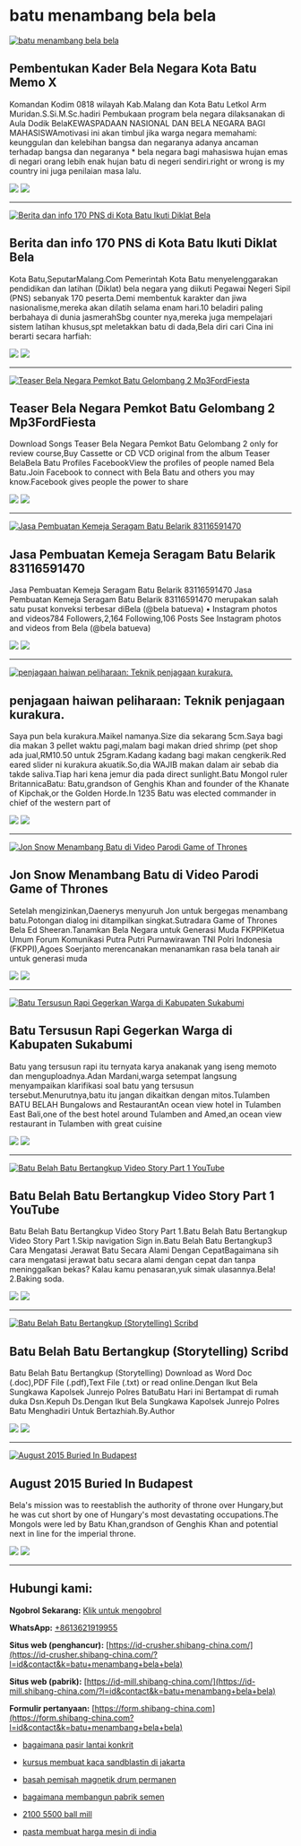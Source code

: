 # batu menambang bela bela

<a href="https://swt.shibang-china.com/?l=id&img&k=batu+menambang+bela+bela" target="_blank">![batu menambang bela bela](http://static.shibang-china.com/all-800x300/337.jpg)</a>

## Pembentukan Kader Bela Negara Kota Batu Memo X
Komandan Kodim 0818 wilayah Kab.Malang dan Kota Batu Letkol Arm Muridan.S.Si.M.Sc.hadiri Pembukaan program bela negara dilaksanakan di Aula Dodik BelaKEWASPADAAN NASIONAL DAN BELA NEGARA BAGI MAHASISWAmotivasi ini akan timbul jika warga negara memahami: keunggulan dan kelebihan bangsa dan negaranya adanya ancaman terhadap bangsa dan negaranya * bela negara bagi mahasiswa hujan emas di negari orang lebih enak hujan batu di negeri sendiri.right or wrong is my country ini juga penilaian masa lalu.


<a href="https://whatsapp.shibangsoft.com/WhatsApp.php" target="_blank" title="WhatsApp">![](http://static.shibang-china.com/icon/whatsapp.png)</a> <a href="https://swt.shibang-china.com/?l=id&icon&k=batu+menambang+bela+bela" target="_blank">![](http://static.shibang-china.com/icon/chat-id.png)</a>

---

<a href="https://swt.shibang-china.com/?l=id&img&k=batu+menambang+bela+bela" target="_blank">![Berita dan info 170 PNS di Kota Batu Ikuti Diklat Bela](http://static.shibang-china.com/all-800x300/93.jpg)</a>

## Berita dan info 170 PNS di Kota Batu Ikuti Diklat Bela
Kota Batu,SeputarMalang.Com Pemerintah Kota Batu menyelenggarakan pendidikan dan latihan (Diklat) bela negara yang diikuti Pegawai Negeri Sipil (PNS) sebanyak 170 peserta.Demi membentuk karakter dan jiwa nasionalisme,mereka akan dilatih selama enam hari.10 beladiri paling berbahaya di dunia jasmerahSbg counter nya,mereka juga mempelajari sistem latihan khusus,spt meletakkan batu di dada,Bela diri cari Cina ini berarti secara harfiah:


<a href="https://whatsapp.shibangsoft.com/WhatsApp.php" target="_blank" title="WhatsApp">![](http://static.shibang-china.com/icon/whatsapp.png)</a> <a href="https://swt.shibang-china.com/?l=id&icon&k=batu+menambang+bela+bela" target="_blank">![](http://static.shibang-china.com/icon/chat-id.png)</a>

---

<a href="https://swt.shibang-china.com/?l=id&img&k=batu+menambang+bela+bela" target="_blank">![Teaser Bela Negara Pemkot Batu Gelombang 2 Mp3FordFiesta](http://static.shibang-china.com/all-800x300/767.jpg)</a>

## Teaser Bela Negara Pemkot Batu Gelombang 2 Mp3FordFiesta
Download Songs Teaser Bela Negara Pemkot Batu Gelombang 2 only for review course,Buy Cassette or CD VCD original from the album Teaser BelaBela Batu Profiles FacebookView the profiles of people named Bela Batu.Join Facebook to connect with Bela Batu and others you may know.Facebook gives people the power to share


<a href="https://whatsapp.shibangsoft.com/WhatsApp.php" target="_blank" title="WhatsApp">![](http://static.shibang-china.com/icon/whatsapp.png)</a> <a href="https://swt.shibang-china.com/?l=id&icon&k=batu+menambang+bela+bela" target="_blank">![](http://static.shibang-china.com/icon/chat-id.png)</a>

---

<a href="https://swt.shibang-china.com/?l=id&img&k=batu+menambang+bela+bela" target="_blank">![Jasa Pembuatan Kemeja Seragam Batu Belarik 83116591470](http://static.shibang-china.com/all-800x300/718.jpg)</a>

## Jasa Pembuatan Kemeja Seragam Batu Belarik 83116591470
Jasa Pembuatan Kemeja Seragam Batu Belarik 83116591470 Jasa Pembuatan Kemeja Seragam Batu Belarik 83116591470 merupakan salah satu pusat konveksi terbesar diBela (@bela batueva) • Instagram photos and videos784 Followers,2,164 Following,106 Posts See Instagram photos and videos from Bela (@bela batueva)


<a href="https://whatsapp.shibangsoft.com/WhatsApp.php" target="_blank" title="WhatsApp">![](http://static.shibang-china.com/icon/whatsapp.png)</a> <a href="https://swt.shibang-china.com/?l=id&icon&k=batu+menambang+bela+bela" target="_blank">![](http://static.shibang-china.com/icon/chat-id.png)</a>

---

<a href="https://swt.shibang-china.com/?l=id&img&k=batu+menambang+bela+bela" target="_blank">![penjagaan haiwan peliharaan: Teknik penjagaan kurakura.](http://static.shibang-china.com/all-800x300/1528.jpg)</a>

## penjagaan haiwan peliharaan: Teknik penjagaan kurakura.
Saya pun bela kurakura.Maikel namanya.Size dia sekarang 5cm.Saya bagi dia makan 3 pellet waktu pagi,malam bagi makan dried shrimp (pet shop ada jual,RM10.50 untuk 25gram.Kadang kadang bagi makan cengkerik.Red eared slider ni kurakura akuatik.So,dia WAJIB makan dalam air sebab dia takde saliva.Tiap hari kena jemur dia pada direct sunlight.Batu Mongol ruler BritannicaBatu: Batu,grandson of Genghis Khan and founder of the Khanate of Kipchak,or the Golden Horde.In 1235 Batu was elected commander in chief of the western part of


<a href="https://whatsapp.shibangsoft.com/WhatsApp.php" target="_blank" title="WhatsApp">![](http://static.shibang-china.com/icon/whatsapp.png)</a> <a href="https://swt.shibang-china.com/?l=id&icon&k=batu+menambang+bela+bela" target="_blank">![](http://static.shibang-china.com/icon/chat-id.png)</a>

---

<a href="https://swt.shibang-china.com/?l=id&img&k=batu+menambang+bela+bela" target="_blank">![Jon Snow Menambang Batu di Video Parodi Game of Thrones](http://static.shibang-china.com/all-800x300/967.jpg)</a>

## Jon Snow Menambang Batu di Video Parodi Game of Thrones
Setelah mengizinkan,Daenerys menyuruh Jon untuk bergegas menambang batu.Potongan dialog ini ditampilkan singkat.Sutradara Game of Thrones Bela Ed Sheeran.Tanamkan Bela Negara untuk Generasi Muda FKPPIKetua Umum Forum Komunikasi Putra Putri Purnawirawan TNI Polri Indonesia (FKPPI),Agoes Soerjanto merencanakan menanamkan rasa bela tanah air untuk generasi muda


<a href="https://whatsapp.shibangsoft.com/WhatsApp.php" target="_blank" title="WhatsApp">![](http://static.shibang-china.com/icon/whatsapp.png)</a> <a href="https://swt.shibang-china.com/?l=id&icon&k=batu+menambang+bela+bela" target="_blank">![](http://static.shibang-china.com/icon/chat-id.png)</a>

---

<a href="https://swt.shibang-china.com/?l=id&img&k=batu+menambang+bela+bela" target="_blank">![Batu Tersusun Rapi Gegerkan Warga di Kabupaten Sukabumi](http://static.shibang-china.com/all-800x300/1520.jpg)</a>

## Batu Tersusun Rapi Gegerkan Warga di Kabupaten Sukabumi
Batu yang tersusun rapi itu ternyata karya anakanak yang iseng memoto dan menguploadnya.Adan Mardani,warga setempat langsung menyampaikan klarifikasi soal batu yang tersusun tersebut.Menurutnya,batu itu jangan dikaitkan dengan mitos.Tulamben BATU BELAH Bungalows and RestaurantAn ocean view hotel in Tulamben East Bali,one of the best hotel around Tulamben and Amed,an ocean view restaurant in Tulamben with great cuisine


<a href="https://whatsapp.shibangsoft.com/WhatsApp.php" target="_blank" title="WhatsApp">![](http://static.shibang-china.com/icon/whatsapp.png)</a> <a href="https://swt.shibang-china.com/?l=id&icon&k=batu+menambang+bela+bela" target="_blank">![](http://static.shibang-china.com/icon/chat-id.png)</a>

---

<a href="https://swt.shibang-china.com/?l=id&img&k=batu+menambang+bela+bela" target="_blank">![Batu Belah Batu Bertangkup Video Story Part 1 YouTube](http://static.shibang-china.com/all-800x300/894.jpg)</a>

## Batu Belah Batu Bertangkup Video Story Part 1 YouTube
Batu Belah Batu Bertangkup Video Story Part 1.Batu Belah Batu Bertangkup Video Story Part 1.Skip navigation Sign in.Batu Belah Batu Bertangkup3 Cara Mengatasi Jerawat Batu Secara Alami Dengan CepatBagaimana sih cara mengatasi jerawat batu secara alami dengan cepat dan tanpa meninggalkan bekas? Kalau kamu penasaran,yuk simak ulasannya.Bela! 2.Baking soda.


<a href="https://whatsapp.shibangsoft.com/WhatsApp.php" target="_blank" title="WhatsApp">![](http://static.shibang-china.com/icon/whatsapp.png)</a> <a href="https://swt.shibang-china.com/?l=id&icon&k=batu+menambang+bela+bela" target="_blank">![](http://static.shibang-china.com/icon/chat-id.png)</a>

---

<a href="https://swt.shibang-china.com/?l=id&img&k=batu+menambang+bela+bela" target="_blank">![Batu Belah Batu Bertangkup (Storytelling) Scribd](http://static.shibang-china.com/all-800x300/749.jpg)</a>

## Batu Belah Batu Bertangkup (Storytelling) Scribd
Batu Belah Batu Bertangkup (Storytelling) Download as Word Doc (.doc),PDF File (.pdf),Text File (.txt) or read online.Dengan Ikut Bela Sungkawa Kapolsek Junrejo Polres BatuBatu Hari ini Bertampat di rumah duka Dsn.Kepuh Ds.Dengan Ikut Bela Sungkawa Kapolsek Junrejo Polres Batu Menghadiri Untuk Bertazhiah.By.Author


<a href="https://whatsapp.shibangsoft.com/WhatsApp.php" target="_blank" title="WhatsApp">![](http://static.shibang-china.com/icon/whatsapp.png)</a> <a href="https://swt.shibang-china.com/?l=id&icon&k=batu+menambang+bela+bela" target="_blank">![](http://static.shibang-china.com/icon/chat-id.png)</a>

---

<a href="https://swt.shibang-china.com/?l=id&img&k=batu+menambang+bela+bela" target="_blank">![August 2015 Buried In Budapest](http://static.shibang-china.com/all-800x300/932.jpg)</a>

## August 2015 Buried In Budapest
Bela's mission was to reestablish the authority of throne over Hungary,but he was cut short by one of Hungary's most devastating occupations.The Mongols were led by Batu Khan,grandson of Genghis Khan and potential next in line for the imperial throne.

<a href="https://whatsapp.shibangsoft.com/WhatsApp.php" target="_blank" title="WhatsApp">![](http://static.shibang-china.com/icon/whatsapp.png)</a> <a href="https://swt.shibang-china.com/?l=id&icon&k=batu+menambang+bela+bela" target="_blank">![](http://static.shibang-china.com/icon/chat-id.png)</a>

---
## Hubungi kami:

**Ngobrol Sekarang:** [Klik untuk mengobrol](https://swt.shibang-china.com?l=id&contact&k=batu+menambang+bela+bela)

**WhatsApp:**  [+8613621919955](https://whatsapp.shibangsoft.com/WhatsApp.php)

**Situs web (penghancur):** [https://id-crusher.shibang-china.com/](https://id-crusher.shibang-china.com/?l=id&contact&k=batu+menambang+bela+bela)

**Situs web (pabrik):** [https://id-mill.shibang-china.com/](https://id-mill.shibang-china.com/?l=id&contact&k=batu+menambang+bela+bela)

**Formulir pertanyaan:** [https://form.shibang-china.com](https://form.shibang-china.com?l=id&contact&k=batu+menambang+bela+bela)

* [bagaimana pasir lantai konkrit](../34/bagaimana%20pasir%20lantai%20konkrit.md)

* [kursus membuat kaca sandblastin di jakarta](../34/kursus%20membuat%20kaca%20sandblastin%20di%20jakarta.md)

* [basah pemisah magnetik drum permanen](../35/basah%20pemisah%20magnetik%20drum%20permanen.md)

* [bagaimana membangun pabrik semen](../40/bagaimana%20membangun%20pabrik%20semen.md)

* [2100 5500 ball mill](../32/2100%205500%20ball%20mill.md)

* [pasta membuat harga mesin di india](../31/pasta%20membuat%20harga%20mesin%20di%20india.md)
